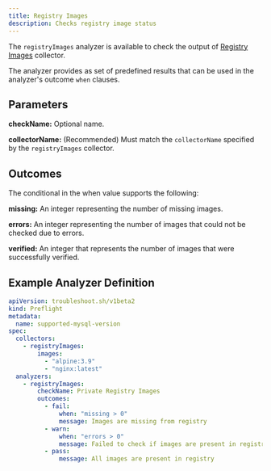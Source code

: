 ```yaml
---
title: Registry Images
description: Checks registry image status
---
```


The `registryImages` analyzer is available to check the output of [Registry Images](/collect/registry-images/) collector.

The analyzer provides as set of predefined results that can be used in the analyzer's outcome `when` clauses.

## Parameters

**checkName:** Optional name.

**collectorName:** (Recommended) Must match the `collectorName` specified by the `registryImages` collector.

## Outcomes

The conditional in the when value supports the following:

**missing:** An integer representing the number of missing images.

**errors:** An integer representing the number of images that could not be checked due to errors.

**verified:** An integer that represents the number of images that were successfully verified.

## Example Analyzer Definition

```yaml
apiVersion: troubleshoot.sh/v1beta2
kind: Preflight
metadata:
  name: supported-mysql-version
spec:
  collectors:
    - registryImages:
        images:
          - "alpine:3.9"
          - "nginx:latest"
  analyzers:
    - registryImages:
        checkName: Private Registry Images
        outcomes:
          - fail:
              when: "missing > 0"
              message: Images are missing from registry
          - warn:
              when: "errors > 0"
              message: Failed to check if images are present in registry
          - pass:
              message: All images are present in registry
```
